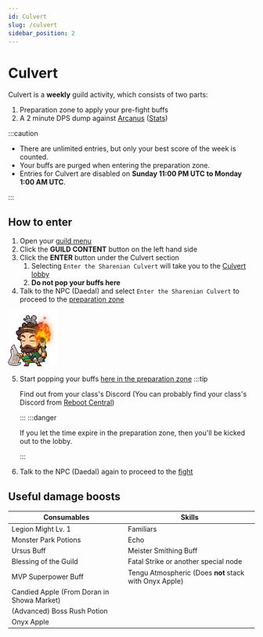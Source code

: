 ```yaml
---
id: Culvert
slug: /culvert
sidebar_position: 2
---
```


# Culvert

Culvert is a **weekly** guild activity, which consists of two parts:
1. Preparation zone to apply your pre-fight buffs
2. A 2 minute DPS dump against [Arcanus](https://maplestory.fandom.com/wiki/Arcanus) ([Stats](https://strategywiki.org/wiki/MapleStory/Sharenian_Guild_Quest#Battle))

:::caution

* There are unlimited entries, but only your best score of the week is counted.
* Your buffs are purged when entering the preparation zone.
* Entries for Culvert are disabled on **Sunday 11:00 PM UTC to Monday 1:00 AM UTC**.

:::

## How to enter
1. Open your [guild menu](https://cdn.discordapp.com/attachments/919834461867216946/928064842840031272/unknown.png)
2. Click the **GUILD CONTENT** button on the left hand side
3. Click the **ENTER** button under the Culvert section
   1. Selecting `Enter the Sharenian Culvert` will take you to the [Culvert lobby](../static/img/areas/culvert-lobby.png)
   2. **Do not pop your buffs here**
4. Talk to the NPC (Daedal) and select `Enter the Sharenian Culvert` to proceed to the [preparation zone](../static/img/areas/culvert-buff.png)

  ![Daedal](../static/img/npcs/daedal.png)

5. Start popping your buffs [here in the preparation zone](../static/img/areas/culvert-buff.png)
   :::tip

   Find out from your class's Discord (You can probably find your class's Discord from [Reboot Central](https://discord.gg/8Z6eGYFgPk))

   :::
   :::danger

   If you let the time expire in the preparation zone, then you'll be kicked out to the lobby.

   :::

6. Talk to the NPC (Daedal) again to proceed to the [fight](../static/img/areas/culvert-boss.png)


## Useful damage boosts

| Consumables                                | Skills                                                 |
| ------------------------------------------ | ------------------------------------------------------ |
| Legion Might Lv. 1                         | Familiars                                              |
| Monster Park Potions                       | Echo                                                   |
| Ursus Buff                                 | Meister Smithing Buff                                  |
| Blessing of the Guild                      | Fatal Strike or another special node                   |
| MVP Superpower Buff                        | Tengu Atmospheric (Does **not** stack with Onyx Apple) |
| Candied Apple (From Doran in Showa Market) |                                                        |
| (Advanced) Boss Rush Potion                |                                                        |
| Onyx Apple                                 |                                                        |